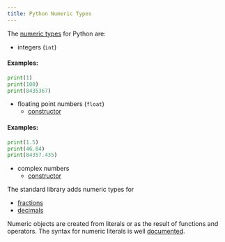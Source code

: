 ```yaml
---
title: Python Numeric Types
---
```

The <a href='https://docs.python.org/3/library/stdtypes.html#numeric-types-int-float-complex' target='_blank' rel='nofollow'>numeric types</a> for Python are:

*   integers (`int`)
#### Examples:

```py
print(1)
print(100)
print(8435367)
```
*   floating point numbers (`float`)
    *   <a href='https://docs.python.org/3/library/functions.html#float' target='_blank' rel='nofollow'>constructor</a>
#### Examples:

```py
print(1.5)
print(46.84)
print(84357.435)
```
*   complex numbers
    *   <a href='https://docs.python.org/3/library/functions.html#complex' target='_blank' rel='nofollow'>constructor</a>

The standard library adds numeric types for

*   <a href='https://docs.python.org/3/library/fractions.html#module-fractions' target='_blank' rel='nofollow'>fractions</a>
*   <a href='https://docs.python.org/3/library/decimal.html#module-decimal' target='_blank' rel='nofollow'>decimals</a>

Numeric objects are created from literals or as the result of functions and operators. The syntax for numeric literals is well <a href='https://docs.python.org/3/reference/lexical_analysis.html#numeric-literals' target='_blank' rel='nofollow'>documented</a>.
